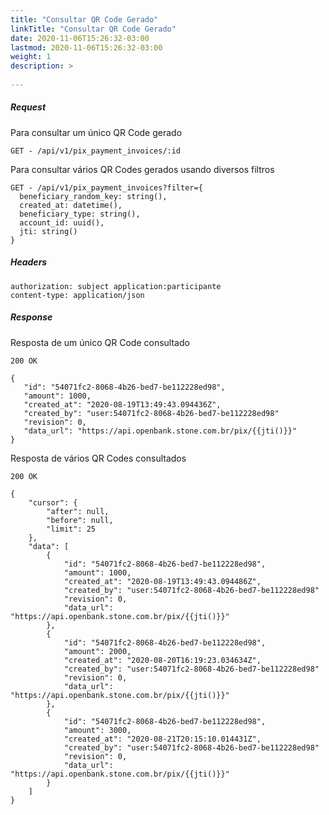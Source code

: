 ```yaml
---
title: "Consultar QR Code Gerado"
linkTitle: "Consultar QR Code Gerado"
date: 2020-11-06T15:26:32-03:00
lastmod: 2020-11-06T15:26:32-03:00
weight: 1
description: >
  
---
```


##### **Request**
Para consultar um único QR Code gerado
```http request
GET - /api/v1/pix_payment_invoices/:id
```

Para consultar vários QR Codes gerados usando diversos filtros
```http request
GET - /api/v1/pix_payment_invoices?filter={
  beneficiary_random_key: string(), 
  created_at: datetime(), 
  beneficiary_type: string(), 
  account_id: uuid(),
  jti: string()
}
```

##### **Headers**
```text
authorization: subject application:participante
content-type: application/json
```

##### **Response**
Resposta de um único QR Code consultado
```text
200 OK

{
   "id": "54071fc2-8068-4b26-bed7-be112228ed98",
   "amount": 1000,
   "created_at": "2020-08-19T13:49:43.094436Z",
   "created_by": "user:54071fc2-8068-4b26-bed7-be112228ed98"
   "revision": 0,
   "data_url": "https://api.openbank.stone.com.br/pix/{{jti()}}" 
}
```

Resposta de vários QR Codes consultados
```text
200 OK

{
    "cursor": {
        "after": null,
        "before": null,
        "limit": 25
    },
    "data": [
        {
            "id": "54071fc2-8068-4b26-bed7-be112228ed98",
            "amount": 1000,
            "created_at": "2020-08-19T13:49:43.094486Z",
            "created_by": "user:54071fc2-8068-4b26-bed7-be112228ed98"
            "revision": 0,
            "data_url": "https://api.openbank.stone.com.br/pix/{{jti()}}" 
        },
        {
            "id": "54071fc2-8068-4b26-bed7-be112228ed98",
            "amount": 2000,
            "created_at": "2020-08-20T16:19:23.034634Z",
            "created_by": "user:54071fc2-8068-4b26-bed7-be112228ed98"
            "revision": 0,
            "data_url": "https://api.openbank.stone.com.br/pix/{{jti()}}" 
        },
        {
            "id": "54071fc2-8068-4b26-bed7-be112228ed98",
            "amount": 3000,
            "created_at": "2020-08-21T20:15:10.014431Z",
            "created_by": "user:54071fc2-8068-4b26-bed7-be112228ed98"
            "revision": 0,
            "data_url": "https://api.openbank.stone.com.br/pix/{{jti()}}" 
        }
    ]
}
```
